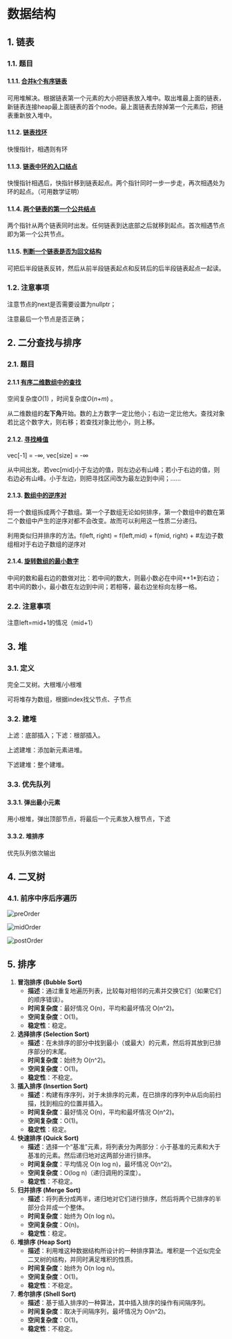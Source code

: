 # 数据结构

## 1. 链表

### 1.1. 题目

#### 1.1.1. [合并k个有序链表](https://www.nowcoder.com/practice/65cfde9e5b9b4cf2b6bafa5f3ef33fa6?tpId=295&tqId=724&ru=/exam/oj&qru=/ta/format-top101/question-ranking&sourceUrl=%2Fexam%2Foj)

可用堆解决。根据链表第一个元素的大小把链表放入堆中。取出堆最上面的链表，新链表连接heap最上面链表的首个node。最上面链表去除掉第一个元素后，把链表重新放入堆中。

#### 1.1.2. [链表找环](https://www.nowcoder.com/practice/650474f313294468a4ded3ce0f7898b9?tpId=295&tqId=605&ru=/exam/oj&qru=/ta/format-top101/question-ranking&sourceUrl=%2Fexam%2Foj)

快慢指针，相遇则有环

#### 1.1.3.  [链表中环的入口结点](https://www.nowcoder.com/practice/253d2c59ec3e4bc68da16833f79a38e4?tpId=295&tqId=23449&ru=/exam/oj&qru=/ta/format-top101/question-ranking&sourceUrl=%2Fexam%2Foj) 

快慢指针相遇后，快指针移到链表起点。两个指针同时一步一步走，再次相遇处为环的起点。（可用数学证明）

#### 1.1.4.  [两个链表的第一个公共结点](https://www.nowcoder.com/practice/6ab1d9a29e88450685099d45c9e31e46?tpId=295&tqId=23257&ru=/exam/oj&qru=/ta/format-top101/question-ranking&sourceUrl=%2Fexam%2Foj) 

两个指针从两个链表同时出发。任何链表到达底部之后就移到起点。首次相遇节点即为第一个公共节点。

#### 1.1.5.  [判断一个链表是否为回文结构](https://www.nowcoder.com/practice/3fed228444e740c8be66232ce8b87c2f?tpId=295&tqId=1008769&ru=/exam/oj&qru=/ta/format-top101/question-ranking&sourceUrl=%2Fexam%2Foj) 

可把后半段链表反转，然后从前半段链表起点和反转后的后半段链表起点一起读。

### 1.2. 注意事项

注意节点的next是否需要设置为nullptr；

注意最后一个节点是否正确；

## 2. 二分查找与排序

### 2.1. 题目

#### 2.1.1  [有序二维数组中的查找](https://www.nowcoder.com/practice/abc3fe2ce8e146608e868a70efebf62e?tpId=295&tqId=23256&ru=/exam/oj&qru=/ta/format-top101/question-ranking&sourceUrl=%2Fexam%2Foj) 

空间复杂度*O*(1) ，时间复杂度*O*(*n*+*m*) 。

从二维数组的**左下角**开始。数的上方数字一定比他小；右边一定比他大。查找对象若比这个数字大，则右移；若查找对象比他小，则上移。

#### 2.1.2.  [寻找峰值](https://www.nowcoder.com/practice/fcf87540c4f347bcb4cf720b5b350c76?tpId=295&tqId=2227748&ru=/exam/oj&qru=/ta/format-top101/question-ranking&sourceUrl=%2Fexam%2Foj) 

vec[-1] = -$\infty$, vec[size] = -$\infty$ 

从中间出发。若vec[mid]小于左边的值，则左边必有山峰；若小于右边的值，则右边必有山峰。小于左边，则把寻找区间改为最左边到中间；......

#### 2.1.3.  [数组中的逆序对](https://www.nowcoder.com/practice/96bd6684e04a44eb80e6a68efc0ec6c5?tpId=295&tqId=23260&ru=/exam/oj&qru=/ta/format-top101/question-ranking&sourceUrl=%2Fexam%2Foj) 

将一个数组拆成两个子数组。第一个子数组无论如何排序，第一个数组中的数在第二个数组中产生的逆序对都不会改变。故而可以利用这一性质二分递归。

利用类似归并排序的方法。f(left, right) = f(left,mid) + f(mid, right) + #左边子数组相对于右边子数组的逆序对

#### 2.1.4.  [旋转数组的最小数字](https://www.nowcoder.com/practice/9f3231a991af4f55b95579b44b7a01ba?tpId=295&tqId=23269&ru=/exam/oj&qru=/ta/format-top101/question-ranking&sourceUrl=%2Fexam%2Foj) 

中间的数和最右边的数做对比：若中间的数大，则最小数必在中间*+1*到右边；若中间的数小，最小数在左边到中间；若相等，最右边坐标向左移一格。

### 2.2. 注意事项

注意left=mid+1的情况（mid+1）



## 3. 堆

### 3.1. 定义

完全二叉树。大根堆/小根堆

可将堆存为数组，根据index找父节点、子节点

### 3.2. 建堆

上滤：底部插入；下滤：根部插入。

上滤建堆：添加新元素进堆。

下滤建堆：整个建堆。

### 3.3. 优先队列

#### 3.3.1. 弹出最小元素

用小根堆，弹出顶部节点，将最后一个元素放入根节点，下滤

#### 3.3.2. 堆排序

优先队列依次输出



## 4. 二叉树

### 4.1. 前序中序后序遍历

![preOrder](preOrder.png)

![midOrder](midOrder.png)

![postOrder](postOrder.png)





## 5. 排序

1. **冒泡排序 (Bubble Sort)**
   - **描述**：通过重复地遍历列表，比较每对相邻的元素并交换它们（如果它们的顺序错误）。
   - **时间复杂度**：最好情况 O(n)，平均和最坏情况 O(n^2)。
   - **空间复杂度**：O(1)。
   - **稳定性**：稳定。
2. **选择排序 (Selection Sort)**
   - **描述**：在未排序的部分中找到最小（或最大）的元素，然后将其放到已排序部分的末尾。
   - **时间复杂度**：始终为 O(n^2)。
   - **空间复杂度**：O(1)。
   - **稳定性**：不稳定。
3. **插入排序 (Insertion Sort)**
   - **描述**：构建有序序列，对于未排序的元素，在已排序的序列中从后向前扫描，找到相应的位置并插入。
   - **时间复杂度**：最好情况 O(n)，平均和最坏情况 O(n^2)。
   - **空间复杂度**：O(1)。
   - **稳定性**：稳定。
4. **快速排序 (Quick Sort)**
   - **描述**：选择一个“基准”元素，将列表分为两部分：小于基准的元素和大于基准的元素。然后递归地对这两部分进行排序。
   - **时间复杂度**：平均情况 O(n log n)，最坏情况 O(n^2)。
   - **空间复杂度**：O(log n)（递归调用的深度）。
   - **稳定性**：不稳定。
5. **归并排序 (Merge Sort)**
   - **描述**：将列表分成两半，递归地对它们进行排序，然后将两个已排序的半部分合并成一个整体。
   - **时间复杂度**：始终为 O(n log n)。
   - **空间复杂度**：O(n)。
   - **稳定性**：稳定。
6. **堆排序 (Heap Sort)**
   - **描述**：利用堆这种数据结构所设计的一种排序算法。堆积是一个近似完全二叉树的结构，并同时满足堆积的性质。
   - **时间复杂度**：始终为 O(n log n)。
   - **空间复杂度**：O(1)。
   - **稳定性**：不稳定。
7. **希尔排序 (Shell Sort)**
   - **描述**：基于插入排序的一种算法，其中插入排序的操作有间隔序列。
   - **时间复杂度**：取决于间隔序列，最坏情况为 O(n^2)。
   - **空间复杂度**：O(1)。
   - **稳定性**：不稳定。















